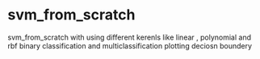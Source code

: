 # svm_from_scratch
svm_from_scratch with using different kerenls like linear , polynomial and rbf 
binary classification and multiclassification 
plotting deciosn boundery 
